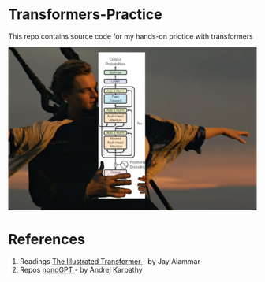 # Transformers-Practice
This repo contains source code for my hands-on prictice with transformers

   
<img src='gpt.png' />


# References
1. Readings
   <a href="https://jalammar.github.io/illustrated-transformer/"> The Illustrated Transformer </a> - by Jay Alammar
3. Repos
   <a href="https://jalammar.github.io/illustrated-transformer/"> nonoGPT </a> - by Andrej Karpathy
